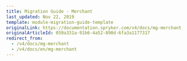 ```yaml
---
title: Migration Guide - Merchant
last_updated: Nov 22, 2019
template: module-migration-guide-template
originalLink: https://documentation.spryker.com/v4/docs/mg-merchant
originalArticleId: 059a331a-91b6-4a52-890d-6fa3a1177317
redirect_from:
  - /v4/docs/mg-merchant
  - /v4/docs/en/mg-merchant
---
```



